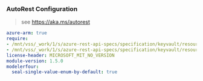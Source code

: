 ### AutoRest Configuration

> see https://aka.ms/autorest

``` yaml
azure-arm: true
require:
- /mnt/vss/_work/1/s/azure-rest-api-specs/specification/keyvault/resource-manager/readme.md
- /mnt/vss/_work/1/s/azure-rest-api-specs/specification/keyvault/resource-manager/readme.go.md
license-header: MICROSOFT_MIT_NO_VERSION
module-version: 1.5.0
modelerfour:
  seal-single-value-enum-by-default: true
```